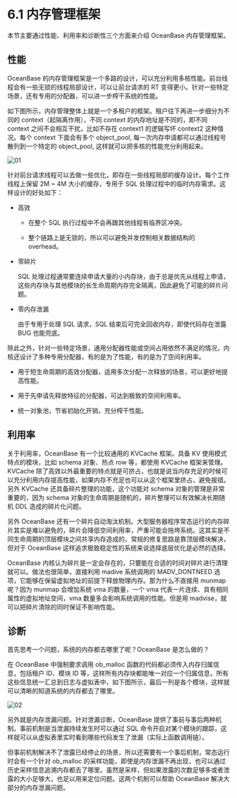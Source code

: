 # 6.1 内存管理框架

本节主要通过性能、利用率和诊断性三个方面来介绍 OceanBase 内存管理框架。

## 性能

OceanBase 的内存管理框架是一个多路的设计，可以充分利用多核性能。前台线程会有一些无锁的线程局部设计，可以让前台请求的 RT 变得更小。针对一些特定场景，还有专用的分配器，可以进一步榨干系统的性能。

如下图所示，内存管理整体上就是一个多租户的框架。租户往下再进一步细分为不同的 context（起隔离作用），不同 context 的内存地址是不同的，即不同 context 之间不会相互干扰，比如不存在 context1 的逻辑写坏 context2 这种情况。每个 context 下面会有多个 object_pool, 每一次内存申请都可以通过线程号散列到一个特定的 object_pool, 这样就可以把多核的性能充分利用起来。

![01](https://obbusiness-private.oss-cn-shanghai.aliyuncs.com/doc/img/kernel-advanced/V1.0.0/zh-CN/6.memory-frame/2.ob-memry-frame-01.png)

针对前台请求线程可以去做一些优化，即存在一些线程局部的缓存设计。每个工作线程上保留 2M ~ 4M 大小的缓存，专用于 SQL 处理过程中的临时内存需求。这样设计的好处如下：

- 高效

  - 在整个 SQL 执行过程中不会再跟其他线程有临界区冲突。

  - 整个链路上是无锁的，所以可以避免并发控制相关数据结构的 overhead。

- 零碎片

  SQL 处理过程通常要连续申请大量的小内存块，由于总是优先从线程上申请，这些内存块与其他模块的长生命周期内存完全隔离，因此避免了可能的碎片问题。

- 零内存泄漏

  由于专用于处理 SQL 请求，SQL 结束后可完全回收内存，即使代码存在泄露 BUG 也能兜底。

除此之外，针对一些特定场景，通用分配器性能或空间占用依然不满足的情况，内核还设计了多种专用分配器，有的是为了性能，有的是为了空间利用率。

- 用于短生命周期的高效分配器，适用多次分配一次释放的场景，可以更好地提高性能。

- 用于先申请先释放特征的分配器，可达到极致的空间利用率。

- 统一对象池，节省初始化开销，充分榨干性能。

## 利用率

关于利用率，OceanBase 有一个比较通用的 KVCache 框架。具备 KV 使用模式特点的模块，比如 schema 对象、热点 row 等，都使用 KVCache 框架来管理。KVCache 除了高效以外最重要的特点就是可挤占，也就是说当内存充足的时候可以充分利用内存提高性能，如果内存不充足也可以从这个框架里挤占，避免报错。另外 KVCache 还具备碎片整理的功能，这个功能对 schema 对象的管理是非常重要的，因为 schema 对象的生命周期是随机的，碎片整理可以有效解决长期随机 DDL 造成的碎片化问题。

另外 OceanBase 还有一个碎片自动淘汰机制。大型服务器程序常态运行的内存碎片其实是难以避免的，碎片会降低空间利用率，严重可能会拖垮系统。这其实是不同生命周期的顶层模块之间共享内存造成的，常规的修复思路是靠顶层模块解决，但对于 OceanBase 这样追求极致稳定性的系统来说选择底层优化是必然的选择。

OceanBase 内核认为碎片是一定会存在的，只要能在合适的时间对碎片进行清理就可以。做法也很简单，直接利用 madive 系统调用的 MADV_DONTNEED 选项，它能够在保留虚拟地址的前提下释放物理内存。那为什么不直接用 munmap 呢？因为 munmap 会增加系统 vma 的数量，一个 vma 代表一片连续、具有相同属性的虚拟地址空间，vma 数量多会影响系统调用的性能。但是用 madvise，就可以把碎片清除的同时保证不影响性能。

## 诊断

首先思考一个问题，系统的内存都去哪里了呢？OceanBase 是怎么做的？

在 OceanBase 中强制要求调用 ob_malloc 函数的代码都必须传入内存归属信息，包括租户 ID、模块 ID 等，这样所有内存块都能唯一对应一个归属信息，所有这些信息统一汇总到日志与虚拟表中，如下图所示，最后一列是各个模块，这样就可以清晰的知道系统的内存都去了哪里。

![02](https://obbusiness-private.oss-cn-shanghai.aliyuncs.com/doc/img/kernel-advanced/V1.0.0/zh-CN/6.memory-frame/2.ob-memry-frame-02.png)

另外就是内存泄漏问题。针对泄漏诊断，OceanBase 提供了事前与事后两种机制。事前机制是当泄漏持续发生时可以通过 SQL 命令开启对某个模块的跟踪，这样就可以从虚拟表里实时看到哪些代码发生了泄漏（实际上函数调用链）。

但事前机制解决不了泄露已经停止的场景，所以还需要有一个事后机制，常态运行时会有一个针对 ob_malloc 的采样功能，即使是内存泄漏不再出现，也可以通过历史采样信息追溯内存都去了哪里。虽然是采样，但如果泄露的次数足够多或者泄露的大小足够大，也足以用来定位问题。这两个机制可以帮助 OceanBase 解决大部分的内存泄漏问题。
